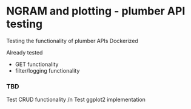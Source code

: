 # NGRAM and plotting - plumber API testing
Testing the functionality of plumber APIs
Dockerized

Already tested
- GET functionality
- filter/logging functionality 


### TBD
Test CRUD functionality /n
Test ggplot2 implementation

